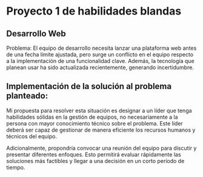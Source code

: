# Proyecto 1 de habilidades blandas

##  Desarrollo Web 

Problema: El equipo de desarrollo necesita lanzar una plataforma web antes de una fecha límite ajustada, pero surge un conflicto en el equipo respecto a la implementación de una funcionalidad clave. Además, la tecnología que planean usar ha sido actualizada recientemente, generando incertidumbre.

## Implementación de la solución al problema planteado:

Mi propuesta para resolver esta situación es designar a un líder que tenga habilidades sólidas en la gestión de equipos, no necesariamente a la persona con mayor conocimiento técnico sobre el problema. Este líder deberá ser capaz de gestionar de manera eficiente los recursos humanos y técnicos del equipo.

Adicionalmente, propondría convocar una reunión del equipo para discutir y presentar diferentes enfoques. Esto permitirá evaluar rápidamente las soluciones más factibles y llegar a una decisión en un corto período de tiempo.

